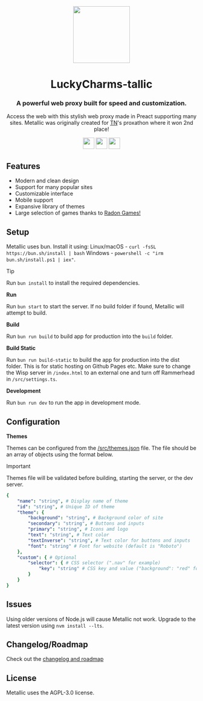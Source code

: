 <div align="center">
<img height="150px" src="https://raw.githubusercontent.com/om3ga6400/LuckyCharms-tallic/refs/heads/main/istockphoto-1466964649-612x612.jpg">
<h1>LuckyCharms-tallic</h1>
<h3>A powerful web proxy built for speed and customization.</h3>
<p>Access the web with this stylish web proxy made in Preact supporting many sites. Metallic was originally created for <a href="https://github.com/titaniumnetwork-dev">TN</a>'s proxathon where it won 2nd place!</p>
</div>

<p align="center">
<a href="https://glitch.com/edit/#!/import/github/cognetwork-dev/Metallic"><img height="30px" src="https://raw.githubusercontent.com/FogNetwork/Tsunami/main/deploy/glitch2.svg"><img></a>
<a href="https://railway.app/new/template?template=https://github.com/cognetwork-dev/Metallic"><img height="30px" src="https://raw.githubusercontent.com/FogNetwork/Tsunami/main/deploy/railway2.svg"><img></a>
<a href="https://app.koyeb.com/deploy?type=git&repository=github.com/cognetwork-dev/Metallic&branch=main&name=Metallic"><img height="30px" src="https://raw.githubusercontent.com/FogNetwork/Tsunami/main/deploy/koyeb2.svg"><img></a>
</p>

## Features
- Modern and clean design
- Support for many popular sites
- Customizable interface
- Mobile support
- Expansive library of themes
- Large selection of games thanks to [Radon Games!](https://github.com/Radon-Games/Radon-Games/)

## Setup

Metallic uses bun. Install it using: Linux/macOS - `curl -fsSL https://bun.sh/install | bash` Windows - `powershell -c "irm bun.sh/install.ps1 | iex"`.

> [!TIP]
> Run `bun install` to install the required dependencies.

**Run**

Run `bun start` to start the server. If no build folder if found, Metallic will attempt to build.

**Build**

Run `bun run build` to build app for production into the `build` folder.

**Build Static**

Run `bun run build-static` to build the app for production into the dist folder. This is for static hosting on Github Pages etc. Make sure to change the Wisp server in `/index.html` to an external one and turn off Rammerhead in `/src/settings.ts`.

**Development**

Run `bun run dev` to run the app in development mode.

## Configuration

**Themes**

Themes can be configured from the [/src/themes.json](https://github.com/cognetwork-dev/Metallic/blob/main/src/themes.json) file. The file should be an array of objects using the format below.

> [!IMPORTANT]  
> Themes file will be validated before building, starting the server, or the dev server.

```yaml
{
    "name": "string", # Display name of theme
    "id": "string", # Unique ID of theme
    "theme": {
        "background": "string", # Background color of site
        "secondary": "string", # Buttons and inputs
        "primary": "string", # Icons amd logo
        "text": "string", # Text color
        "textInverse": "string", # Text color for buttons and inputs
        "font": "string" # Font for website (default is "Roboto")
    },
    "custom": { # Optional
        "selector": { # CSS selector (".nav" for example)
            "key": "string" # CSS key and value ("background": "red" for example)
        }
    }
}
```

## Issues
Using older versions of Node.js will cause Metallic not work. Upgrade to the latest version using `nvm install --lts`.

## Changelog/Roadmap
Check out the [changelog and roadmap](https://github.com/cognetwork-dev/Metallic/blob/main/CHANGELOG.md)

## License
Metallic uses the AGPL-3.0 license.
